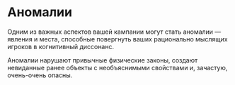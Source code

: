 # Аномалии

Одним из важных аспектов вашей кампании могут стать аномалии — явления и места, способные повергнуть ваших рационально мыслящих игроков в когнитивный диссонанс.

Аномалии нарушают привычные физические законы, создают невиданные ранее объекты с необъяснимыми свойствами и, зачастую, очень-очень опасны.